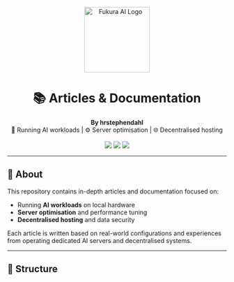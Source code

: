 <p align="center">
  <img src="https://github.com/hrstephendahl/Articles/raw/main/logo.jpeg" width="150" alt="Fukura AI Logo">
</p>

<h1 align="center">📚 Articles & Documentation</h1>

<p align="center">
  <b>By hrstephendahl</b>  
  <br>
  🧠 Running AI workloads | ⚙️ Server optimisation | 🌐 Decentralised hosting
  <br><br>
  <img src="https://img.shields.io/badge/Made%20with-%E2%9D%A4-red?style=for-the-badge">
  <img src="https://img.shields.io/badge/Powered%20by-Fukura%20AI-blue?style=for-the-badge">
  <img src="https://img.shields.io/badge/Open%20Source-Yes-brightgreen?style=for-the-badge">
</p>

---

## 🧾 About

This repository contains in-depth articles and documentation focused on:
- Running **AI workloads** on local hardware
- **Server optimisation** and performance tuning
- **Decentralised hosting** and data security

Each article is written based on real-world configurations and experiences from operating dedicated AI servers and decentralised systems.

---

## 🧠 Structure

